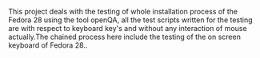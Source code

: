 This project deals with the testing of whole installation process of the Fedora 28 using the tool openQA, all the test scripts written for the testing are with respect to keyboard key's and without any interaction of mouse actually.The chained process here include the testing of the on screen keyboard of Fedora 28..

